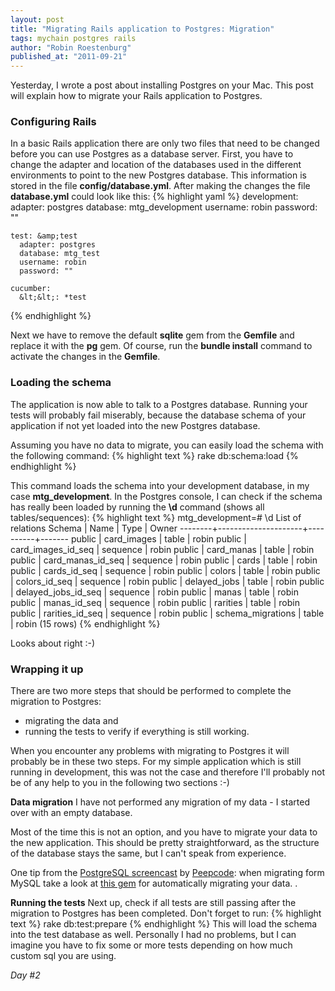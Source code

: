 ```yaml
---
layout: post
title: "Migrating Rails application to Postgres: Migration"
tags: mychain postgres rails
author: "Robin Roestenburg"
published_at: "2011-09-21"
---
```


Yesterday, I wrote a post about installing Postgres on your Mac. This post will explain how to migrate your Rails application to Postgres.

### Configuring Rails
In a basic Rails application there are only two files that need to be changed before you can use Postgres as a database server. First, you have to change the adapter and location of the databases used in the different environments to point to the new Postgres database. This information is stored in the file **config/database.yml**. After making the changes the file **database.yml** could look like this:
{% highlight yaml %}
    development:
      adapter: postgres
      database: mtg_development
      username: robin
      password: ""

    test: &amp;test
      adapter: postgres
      database: mtg_test
      username: robin
      password: ""

    cucumber:
      &lt;&lt;: *test
{% endhighlight %}

Next we have to remove the default **sqlite** gem from the **Gemfile** and replace it with the **pg** gem. Of course, run the **bundle install** command to activate the changes in the **Gemfile**.

### Loading the schema
The application is now able to talk to a Postgres database. Running your tests will probably fail miserably, because the database schema of your application if not yet loaded into the new Postgres database.

Assuming you have no data to migrate, you can easily load the schema with the following command:
{% highlight text %}
    rake db:schema:load
{% endhighlight %}

This command loads the schema into your development database, in my case **mtg_development**. In the Postgres console, I can check if the schema has really been loaded by running the **\d** command (shows all tables/sequences):
{% highlight text %}
    mtg_development=# \d
                    List of relations
     Schema |        Name         |   Type   | Owner
    --------+---------------------+----------+-------
     public | card_images         | table    | robin
     public | card_images_id_seq  | sequence | robin
     public | card_manas          | table    | robin
     public | card_manas_id_seq   | sequence | robin
     public | cards               | table    | robin
     public | cards_id_seq        | sequence | robin
     public | colors              | table    | robin
     public | colors_id_seq       | sequence | robin
     public | delayed_jobs        | table    | robin
     public | delayed_jobs_id_seq | sequence | robin
     public | manas               | table    | robin
     public | manas_id_seq        | sequence | robin
     public | rarities            | table    | robin
     public | rarities_id_seq     | sequence | robin
     public | schema_migrations   | table    | robin
    (15 rows)
{% endhighlight %}

Looks about right :-)

### Wrapping it up
There are two more steps that should be performed to complete the migration to Postgres:

- migrating the data and
- running the tests to verify if everything is still working.

When you encounter any problems with migrating to Postgres it will probably be in these two steps. For my simple application which is still running in development, this was not the case and therefore I'll probably not be of any help to you in the following two sections :-)

**Data migration**
I have not performed any migration of my data - I started over with an empty database.

Most of the time this is not an option, and you have to migrate your data to the new application. This should be pretty straightforward, as the structure of the database stays the same, but I can't speak from experience.

One tip from the [PostgreSQL screencast](https://peepcode.com/products/postgresql) by [Peepcode](https://peepcode.com/): when migrating form MySQL take a look at [this gem](https://github.com/maxlapshin/mysql2postgres) for automatically migrating your data. .

**Running the tests**
Next up, check if all tests are still passing after the migration to Postgres has been completed. Don't forget to run:
{% highlight text %}
    rake db:test:prepare
{% endhighlight %}
This will load the schema into the test database as well. Personally I had no problems, but I can imagine you have to fix some or more tests depending on how much custom sql you are using.

*Day #2*

